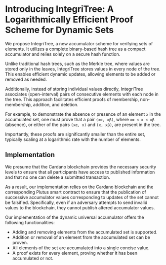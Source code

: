 # Introducing IntegriTree: A Logarithmically Efficient Proof Scheme for Dynamic Sets

We propose IntegriTree, a new accumulator scheme for verifying sets of elements. It utilizes a complete binary-based hash tree as a compact accumulator and relies solely on a secure hash function.


Unlike traditional hash trees, such as the Merkle tree, where values are stored only in the leaves, IntegriTree stores values in every node of the tree. This enables efficient dynamic updates, allowing elements to be added or removed as needed.

Additionally, instead of storing individual values directly, IntegriTree associates (open-interval) pairs of consecutive elements with each node in the tree. This approach facilitates efficient proofs of membership, non-membership, addition, and deletion.

For example, to demonstrate the absence or presence of an element `x` in the accumulated set, one must prove that a pair `(xα, xβ)`, where `xα ≺ x ≺ xβ` (absence), or either of the pairs `(xα, x)` and `(x, xβ)`, are present in the tree.

Importantly, these proofs are significantly smaller than the entire set, typically scaling at a logarithmic rate with the number of elements.


## Implementation
We presume that the Cardano blockchain provides the necessary security levels to ensure that all participants have access to published information and that no one can delete a submitted transaction.

As a result, our implementation relies on the Cardano blockchain and the corresponding Plutus smart contract to ensure that the publication of successive accumulator values corresponding to updates of the set cannot be falsified. Specifically, even if an adversary attempts to send invalid values to the blockchain, they cannot publish altered accumulator values.


Our implementation of the dynamic universal accumulator offers the following functionalities:
- Adding and removing elements from the accumulated set is supported.
- Addition or removal of an element from the accumulated set can be proven.
- All elements of the set are accumulated into a single concise value.
- A proof exists for every element, proving whether it has been accumulated or not.
